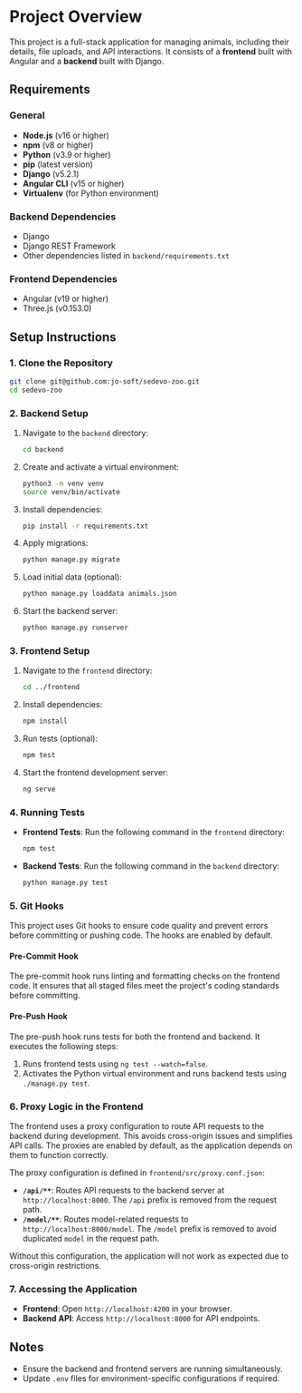 # Project Overview

This project is a full-stack application for managing animals, including their details, file uploads, and API interactions. It consists of a **frontend** built with Angular and a **backend** built with Django.

## Requirements

### General
- **Node.js** (v16 or higher)
- **npm** (v8 or higher)
- **Python** (v3.9 or higher)
- **pip** (latest version)
- **Django** (v5.2.1)
- **Angular CLI** (v15 or higher)
- **Virtualenv** (for Python environment)

### Backend Dependencies
- Django
- Django REST Framework
- Other dependencies listed in `backend/requirements.txt`

### Frontend Dependencies
- Angular (v19 or higher)
- Three.js (v0.153.0)

## Setup Instructions

### 1. Clone the Repository
```bash
git clone git@github.com:jo-soft/sedevo-zoo.git
cd sedevo-zoo
```

### 2. Backend Setup
1. Navigate to the `backend` directory:
   ```bash
   cd backend
   ```
2. Create and activate a virtual environment:
   ```bash
   python3 -m venv venv
   source venv/bin/activate
   ```
3. Install dependencies:
   ```bash
   pip install -r requirements.txt
   ```
4. Apply migrations:
   ```bash
   python manage.py migrate
   ```
5. Load initial data (optional):
   ```bash
   python manage.py loaddata animals.json
   ```
6. Start the backend server:
   ```bash
   python manage.py runserver
   ```

### 3. Frontend Setup
1. Navigate to the `frontend` directory:
   ```bash
   cd ../frontend
   ```
2. Install dependencies:
   ```bash
   npm install
   ```
3. Run tests (optional):
   ```bash
   npm test
   ```
4. Start the frontend development server:
   ```bash
   ng serve
   ```

### 4. Running Tests
- **Frontend Tests**: Run the following command in the `frontend` directory:
  ```bash
  npm test
  ```
- **Backend Tests**: Run the following command in the `backend` directory:
  ```bash
  python manage.py test
  ```

### 5. Git Hooks
This project uses Git hooks to ensure code quality and prevent errors before committing or pushing code. The hooks are enabled by default.

#### Pre-Commit Hook
The pre-commit hook runs linting and formatting checks on the frontend code. It ensures that all staged files meet the project's coding standards before committing.

#### Pre-Push Hook
The pre-push hook runs tests for both the frontend and backend. It executes the following steps:
1. Runs frontend tests using `ng test --watch=false`.
2. Activates the Python virtual environment and runs backend tests using `./manage.py test`.

### 6. Proxy Logic in the Frontend
The frontend uses a proxy configuration to route API requests to the backend during development. This avoids cross-origin issues and simplifies API calls. The proxies are enabled by default, as the application depends on them to function correctly.

The proxy configuration is defined in `frontend/src/proxy.conf.json`:

- **`/api/**`**: Routes API requests to the backend server at `http://localhost:8000`. The `/api` prefix is removed from the request path.
- **`/model/**`**: Routes model-related requests to `http://localhost:8000/model`. The `/model` prefix is removed to avoid duplicated `model` in the request path.

Without this configuration, the application will not work as expected due to cross-origin restrictions.

### 7. Accessing the Application
- **Frontend**: Open `http://localhost:4200` in your browser.
- **Backend API**: Access `http://localhost:8000` for API endpoints.

## Notes
- Ensure the backend and frontend servers are running simultaneously.
- Update `.env` files for environment-specific configurations if required.
